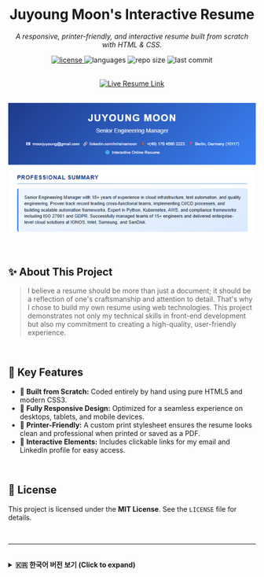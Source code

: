 <div align="center">
  
  # Juyoung Moon's Interactive Resume
  
  <p>
    <em>A responsive, printer-friendly, and interactive resume built from scratch with HTML & CSS.</em>
  </p>
  
  <p>
    <a href="https://github.com/ReinaMoon/simpel_resume/blob/main/LICENSE">
      <img src="https://img.shields.io/github/license/ReinaMoon/simpel_resume?style=for-the-badge" alt="license"/>
    </a>
    <img src="https://img.shields.io/github/languages/top/ReinaMoon/simpel_resume?style=for-the-badge&logo=html5" alt="languages"/>
    <img src="https://img.shields.io/github/repo-size/ReinaMoon/simpel_resume?style=for-the-badge" alt="repo size"/>
    <img src="https://img.shields.io/github/last-commit/ReinaMoon/simpel_resume?style=for-the-badge&logo=github" alt="last commit"/>
  </p>

</div>

<br>

<div align="center">
<a href="https://reinamoon.github.io/simpel_resume/index.html" target="_blank">
  <img src="https://img.shields.io/badge/View_Live_Resume-Click_Here-blue?style=for-the-badge&logo=githubpages" alt="Live Resume Link"/>
</a>
</div>

<br>

<div align="center">
  
  ![Resume Preview GIF](https://github.com/ReinaMoon/simpel_resume/blob/main/preview/preview.png?text=Resume+Preview+GIF)
  
  
</div>

<br>

## ✨ About This Project
> I believe a resume should be more than just a document; it should be a reflection of one's craftsmanship and attention to detail. That's why I chose to build my own resume using web technologies.
> This project demonstrates not only my technical skills in front-end development but also my commitment to creating a high-quality, user-friendly experience.

<br>

## 🚀 Key Features
*   🎨 **Built from Scratch:** Coded entirely by hand using pure HTML5 and modern CSS3.
*   📱 **Fully Responsive Design:** Optimized for a seamless experience on desktops, tablets, and mobile devices.
*   📄 **Printer-Friendly:** A custom print stylesheet ensures the resume looks clean and professional when printed or saved as a PDF.
*   🔗 **Interactive Elements:** Includes clickable links for my email and LinkedIn profile for easy access.

<br>

## 📜 License
This project is licensed under the **MIT License**. See the `LICENSE` file for details.

<br>
<hr>
<br>

<details>
<summary><strong>🇰🇷 한국어 버전 보기 (Click to expand)</strong></summary>
<br>
  
<div align="center">
  
  # 주영 문(Juyoung Moon)의 인터랙티브 이력서
  
  <p>
    <em>HTML과 CSS를 사용하여 처음부터 직접 제작한 반응형, 인쇄 최적화, 인터랙티브 이력서입니다.</em>
  </p>
</div>

<div align="center">
<a href="https://reinamoon.github.io/simpel_resume/index.html" target="_blank">
  <img src="https://img.shields.io/badge/View_Live_Resume-Click_Here-blue?style=for-the-badge&logo=githubpages" alt="Live Resume Link"/>
</a>
</div>

## ✨ 이 프로젝트에 대하여
> 저는 이력서가 단순한 문서를 넘어, 개발자의 장인정신(craftsmanship)과 디테일에 대한 열정을 보여주는 결과물이어야 한다고 믿습니다. 이러한 신념을 보여드리고자 웹 기술을 이용해 저의 이력서를 직접 구현했습니다.
> 이 프로젝트는 저의 프론트엔드 개발 역량뿐만 아니라, 높은 품질과 사용자 친화적인 경험을 만들고자 하는 저의 의지를 보여줍니다.

## 🚀 주요 특징
*   🎨 **순수 코드로 직접 구현:** 별도의 프레임워크나 템플릿 없이, 오직 HTML5와 최신 CSS3를 사용하여 직접 코드를 작성했습니다.
*   📱 **완벽한 반응형 디자인:** 데스크톱, 태블릿, 모바일 등 어떤 기기에서도 최적화된 화면을 경험할 수 있도록 설계했습니다.
*   📄 **인쇄용 스타일 최적화:** 별도의 인쇄용 스타일시트를 적용하여, 이력서를 인쇄하거나 PDF로 저장할 때도 깔끔하고 전문적인 결과물이 나오도록 했습니다.
*   🔗 **인터랙티브 요소:** 이메일과 링크드인 프로필에 클릭 가능한 링크를 포함하여 편의성을 높였습니다.

## 📜 라이선스
이 프로젝트는 **MIT 라이선스**를 따릅니다. 자세한 내용은 `LICENSE` 파일을 참고해 주세요.
  
</details>
